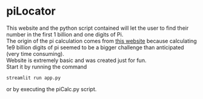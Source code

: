 # piLocator
This website and the python script contained will let the user to find their number in the first 1 billion and one digits of Pi.  
The origin of the pi calculation comes from [this website](https://stuff.mit.edu/afs/sipb/contrib/pi/pi-billion.txt) because calculating 1e9 billion digits of pi seemed to be a bigger challenge than anticipated (very time consuming).  
Website is extremely basic and was created just for fun.  
Start it by running the command 
```
streamlit run app.py
```
or by executing the piCalc.py script.